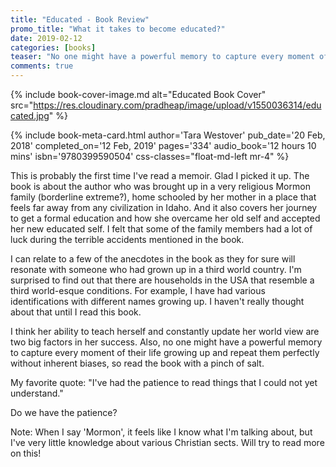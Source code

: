```yaml
---
title: "Educated - Book Review"
promo_title: "What it takes to become educated?"
date: 2019-02-12
categories: [books]
teaser: "No one might have a powerful memory to capture every moment of their life growing up and repeat them perfectly without inherent biases, so read the book with a pinch of salt."
comments: true
---
```


{% include book-cover-image.md alt="Educated Book Cover" src="https://res.cloudinary.com/pradheap/image/upload/v1550036314/educated.jpg"
%}

{% include book-meta-card.html
    author='Tara Westover'
    pub_date='20 Feb, 2018'
    completed_on='12 Feb, 2019'
    pages='334'
    audio_book='12 hours 10 mins'
    isbn='9780399590504'
    css-classes="float-md-left mr-4"
%}

This is probably the first time I've read a memoir. Glad I picked it up. The book is about the author who was brought up in a very religious Mormon family (borderline extreme?), home schooled by her mother in a place that feels far away from any civilization in Idaho. And it also covers her journey to get a formal education and how she overcame her old self and accepted her new educated self. I felt that some of the family members had a lot of luck during the terrible accidents mentioned in the book.

I can relate to a few of the anecdotes in the book as they for sure will resonate with someone who had grown up in a third world country. I'm surprised to find out that there are households in the USA that resemble a third world-esque conditions. For example, I have had various identifications with different names growing up. I haven't really thought about that until I read this book.

I think her ability to teach herself and constantly update her world view are two big factors in her success. Also, no one might have a powerful memory to capture every moment of their life growing up and repeat them perfectly without inherent biases, so read the book with a pinch of salt.

My favorite quote: "I've had the patience to read things that I could not yet understand."

Do we have the patience?

Note: When I say 'Mormon', it feels like I know what I'm talking about, but I've very little knowledge about various Christian sects. Will try to read more on this!
